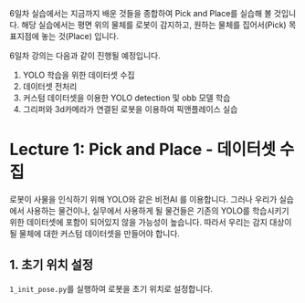 6일차 실습에서는 지금까지 배운 것들을 종합하여 Pick and Place를 실습해 볼 것입니다. 해당 실습에서는 평면 위의 물체를 로봇이 감지하고, 원하는 물체를 집어서(Pick) 목표지점에 놓는 것(Place) 입니다.

6일차 강의는 다음과 같이 진행될 예정입니다.

1. YOLO 학습을 위한 데이터셋 수집
2. 데이터셋 전처리
3. 커스텀 데이터셋을 이용한 YOLO detection 및 obb 모델 학습
4. 그리퍼와 3d카메라가 연결된 로봇을 이용하여 픽앤플레이스 실습

# Lecture 1: Pick and Place - 데이터셋 수집 

로봇이 사물을 인식하기 위해 YOLO와 같은 비전AI 를 이용합니다. 그러나 우리가 실습에서 사용하는 물건이나, 실무에서 사용하게 될 물건들은 기존의 YOLO를 학습시키기 위한 데이터셋에 포함이 되어있지 않을 가능성이 높습니다. 따라서 우리는 감지 대상이 될 물체에 대한 커스텀 데이터셋을 만들어야 합니다.

## 1. 초기 위치 설정

`1_init_pose.py`를 실행하여 로봇을 초기 위치로 설정합니다.